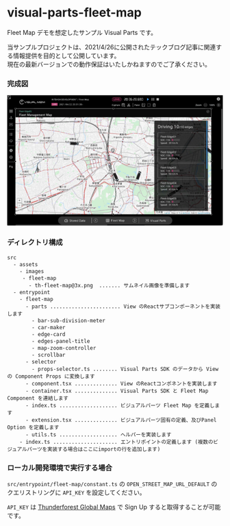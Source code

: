 # visual-parts-fleet-map

Fleet Map デモを想定したサンプル Visual Parts です。

当サンプルプロジェクトは、2021/4/26に公開されたテックブログ記事に関連する情報提供を目的として公開しています。  
現在の最新バージョンでの動作保証はいたしかねますのでご了承ください。  

### 完成図

![](./assets/images/data-viz.png)

### ディレクトリ構成

```
src
  - assets
    - images
     - fleet-map
       - th-fleet-map@3x.png  ....... サムネイル画像を準備します
  - entrypoint
    - fleet-map
      - parts ....................... View のReactサブコンポーネントを実装します
        - bar-sub-division-meter
        - car-maker
        - edge-card
        - edges-panel-title
        - map-zoom-controller
        - scrollbar
      - selector
        - props-selector.ts ........ Visual Parts SDK のデータから View の Component Props に変換します
      - component.tsx .............. View のReactコンポネントを実装します
      - container.tsx .............. Visual Parts SDK と Fleet Map Component を連結します
      - index.ts ................... ビジュアルパーツ Fleet Map を定義します
      - extension.tsx .............. ビジュアルパーツ固有の定義、及びPanel Option を定義します
      - utils.ts ................... ヘルパーを実装します
    - index.ts ..................... エントリポイントの定義します (複数のビジュアルパーツを実装する場合はここにimportの行を追加します)
```    

### ローカル開発環境で実行する場合

`src/entrypoint/fleet-map/constant.ts` の `OPEN_STREET_MAP_URL_DEFAULT` のクエリストリングに `API_KEY` を設定してください。

`API_KEY` は [Thunderforest Global Maps](https://www.thunderforest.com/pricing/) で Sign Up すると取得することが可能です。
